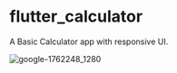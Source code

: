 # flutter_calculator

A Basic Calculator app with responsive UI. 

![google-1762248_1280](https://github.com/ZainR10/flutter_calculator/assets/128054811/f04050e7-41d2-4eb8-bdba-8069d12d655a)

